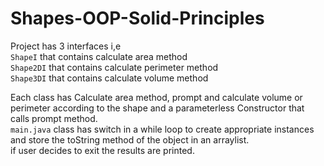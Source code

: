 # Shapes-OOP-Solid-Principles  
Project has 3 interfaces i,e  
`ShapeI` that contains calculate area method  
`Shape2DI` that contains calculate perimeter method  
`Shape3DI` that contains calculate volume method  

Each class has Calculate area method, prompt and calculate volume or perimeter according to the shape and a parameterless Constructor that calls prompt method.  
`main.java` class has switch in a while loop to create appropriate instances and store the toString method of the object in an arraylist.  
if user decides to exit the results are printed. 